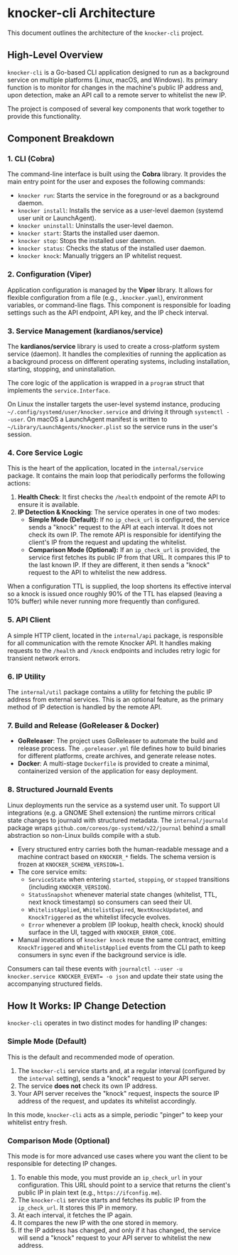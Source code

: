 # knocker-cli Architecture

This document outlines the architecture of the `knocker-cli` project.

## High-Level Overview

`knocker-cli` is a Go-based CLI application designed to run as a background service on multiple platforms (Linux, macOS, and Windows). Its primary function is to monitor for changes in the machine's public IP address and, upon detection, make an API call to a remote server to whitelist the new IP.

The project is composed of several key components that work together to provide this functionality.



## Component Breakdown

### 1. CLI (Cobra)

The command-line interface is built using the **Cobra** library. It provides the main entry point for the user and exposes the following commands:

- `knocker run`: Starts the service in the foreground or as a background daemon.
- `knocker install`: Installs the service as a user-level daemon (systemd user unit or LaunchAgent).
- `knocker uninstall`: Uninstalls the user-level daemon.
- `knocker start`: Starts the installed user daemon.
- `knocker stop`: Stops the installed user daemon.
- `knocker status`: Checks the status of the installed user daemon.
- `knocker knock`: Manually triggers an IP whitelist request.

### 2. Configuration (Viper)

Application configuration is managed by the **Viper** library. It allows for flexible configuration from a file (e.g., `.knocker.yaml`), environment variables, or command-line flags. This component is responsible for loading settings such as the API endpoint, API key, and the IP check interval.

### 3. Service Management (kardianos/service)

The **kardianos/service** library is used to create a cross-platform system service (daemon). It handles the complexities of running the application as a background process on different operating systems, including installation, starting, stopping, and uninstallation.

The core logic of the application is wrapped in a `program` struct that implements the `service.Interface`.

On Linux the installer targets the user-level systemd instance, producing `~/.config/systemd/user/knocker.service` and driving it through `systemctl --user`. On macOS a LaunchAgent manifest is written to `~/Library/LaunchAgents/knocker.plist` so the service runs in the user's session.

### 4. Core Service Logic

This is the heart of the application, located in the `internal/service` package. It contains the main loop that periodically performs the following actions:

1. **Health Check**: It first checks the `/health` endpoint of the remote API to ensure it is available.
2. **IP Detection & Knocking**: The service operates in one of two modes:
    - **Simple Mode (Default):** If no `ip_check_url` is configured, the service sends a "knock" request to the API at each interval. It does not check its own IP. The remote API is responsible for identifying the client's IP from the request and updating the whitelist.
    - **Comparison Mode (Optional):** If an `ip_check_url` is provided, the service first fetches its public IP from that URL. It compares this IP to the last known IP. If they are different, it then sends a "knock" request to the API to whitelist the new address.

When a configuration TTL is supplied, the loop shortens its effective interval so a knock is issued once roughly 90% of the TTL has elapsed (leaving a 10% buffer) while never running more frequently than configured.

### 5. API Client

A simple HTTP client, located in the `internal/api` package, is responsible for all communication with the remote Knocker API. It handles making requests to the `/health` and `/knock` endpoints and includes retry logic for transient network errors.

### 6. IP Utility

The `internal/util` package contains a utility for fetching the public IP address from external services. This is an optional feature, as the primary method of IP detection is handled by the remote API.

### 7. Build and Release (GoReleaser & Docker)

- **GoReleaser**: The project uses GoReleaser to automate the build and release process. The `.goreleaser.yml` file defines how to build binaries for different platforms, create archives, and generate release notes.
- **Docker**: A multi-stage `Dockerfile` is provided to create a minimal, containerized version of the application for easy deployment.

### 8. Structured Journald Events

Linux deployments run the service as a systemd user unit. To support UI integrations (e.g. a GNOME Shell extension) the runtime mirrors critical state changes to journald with structured metadata. The `internal/journald` package wraps `github.com/coreos/go-systemd/v22/journal` behind a small abstraction so non-Linux builds compile with a stub.

- Every structured entry carries both the human-readable message and a machine contract based on `KNOCKER_*` fields. The schema version is frozen at `KNOCKER_SCHEMA_VERSION=1`.
- The core service emits:
    - `ServiceState` when entering `started`, `stopping`, or `stopped` transitions (including `KNOCKER_VERSION`).
    - `StatusSnapshot` whenever material state changes (whitelist, TTL, next knock timestamp) so consumers can seed their UI.
    - `WhitelistApplied`, `WhitelistExpired`, `NextKnockUpdated`, and `KnockTriggered` as the whitelist lifecycle evolves.
    - `Error` whenever a problem (IP lookup, health check, knock) should surface in the UI, tagged with `KNOCKER_ERROR_CODE`.
- Manual invocations of `knocker knock` reuse the same contract, emitting `KnockTriggered` and `WhitelistApplied` events from the CLI path to keep consumers in sync even if the background service is idle.

Consumers can tail these events with `journalctl --user -u knocker.service KNOCKER_EVENT= -o json` and update their state using the accompanying structured fields.

## How It Works: IP Change Detection

`knocker-cli` operates in two distinct modes for handling IP changes:

### Simple Mode (Default)

This is the default and recommended mode of operation.

1. The `knocker-cli` service starts and, at a regular interval (configured by the `interval` setting), sends a "knock" request to your API server.
2. The service **does not** check its own IP address.
3. Your API server receives the "knock" request, inspects the source IP address of the request, and updates its whitelist accordingly.

In this mode, `knocker-cli` acts as a simple, periodic "pinger" to keep your whitelist entry fresh.

### Comparison Mode (Optional)

This mode is for more advanced use cases where you want the client to be responsible for detecting IP changes.

1. To enable this mode, you must provide an `ip_check_url` in your configuration. This URL should point to a service that returns the client's public IP in plain text (e.g., `https://ifconfig.me`).
2. The `knocker-cli` service starts and fetches its public IP from the `ip_check_url`. It stores this IP in memory.
3. At each interval, it fetches the IP again.
4. It compares the new IP with the one stored in memory.
5. If the IP address has changed, and only if it has changed, the service will send a "knock" request to your API server to whitelist the new address.

